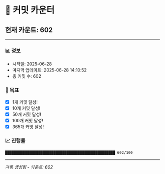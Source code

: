 # 🔢 커밋 카운터

## 현재 카운트: 602

---

### 📊 정보
- 시작일: 2025-06-28
- 마지막 업데이트: 2025-06-28 14:10:52
- 총 커밋 수: 602

### 🎯 목표
- [x] 1개 커밋 달성!
- [x] 10개 커밋 달성!
- [x] 50개 커밋 달성!
- [x] 100개 커밋 달성!
- [x] 365개 커밋 달성!

### 📈 진행률
```
██████████████████████████████████████████████████ 602/100
```

---
*자동 생성됨 - 카운트: 602*
